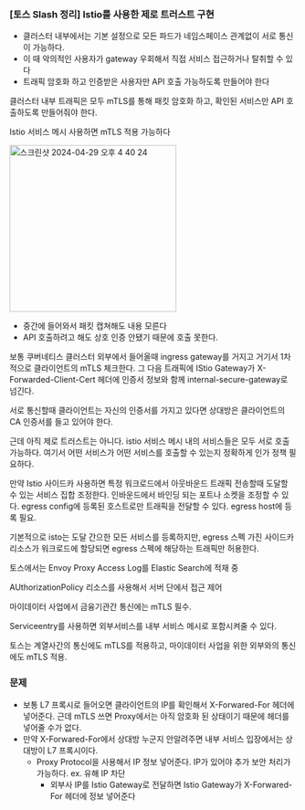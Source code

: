 ### [토스 Slash 정리] Istio를 사용한 제로 트러스트 구현

- 클러스터 내부에서는 기본 설정으로 모든 파드가 네임스페이스 관계없이 서로 통신이 가능하다.
- 이 때 악의적인 사용자가 gateway 우회해서 직접 서비스 접근하거나 탈취할 수 있다
- 트래픽 암호화 하고 인증받은 사용자만 API 호출 가능하도록 만들어야 한다

클러스터 내부 트래픽은 모두 mTLS를 통해 패킷 암호화 하고, 확인된 서비스만 API 호출하도록 만들어줘야 한다.

Istio 서비스 메시 사용하면 mTLS 적용 가능하다

<img width="292" alt="스크린샷 2024-04-29 오후 4 40 24" src="https://github.com/CMC11th-Melly/Melly_Server/assets/82302520/833d6ca0-1eab-4983-93b9-f1e1c9cba729">

- 중간에 들어와서 패킷 캡쳐해도 내용 모른다
- API 호출하려고 해도 상호 인증 안됐기 때문에 호출 못한다.

보통 쿠버네티스 클러스터 외부에서 들어올때 ingress gateway를 거지고 거기서 1차적으로 클라이언트의 mTLS 체크한다. 그 다음 트래픽에 IStio Gateway가 X-Forwarded-Client-Cert 헤더에
인증서 정보와 함께 internal-secure-gateway로 넘긴다.

서로 통신할때 클라이언트는 자신의 인증서를 가지고 있다면 상대방은 클라이언트의 CA 인증서를 들고 있어야 한다.

근데 아직 제로 트러스트는 아니다. istio 서비스 메시 내의 서비스들은 모두 서로 호출 가능하다. 여기서 어떤 서비스가 어떤 서비스를 호출할 수 있는지 정확하게 인가 정책 필요하다.

만약 Istio 사이드카 사용하면 특정 워크로드에서 아웃바운드 트래픽 전송할때 도달할 수 있는 서비스 집합 조정한다.
인바운드에서 바인딩 되는 포트나 소켓을 조정할 수 있다.
egress config에 등록된 호스트로만 트래픽을 전달할 수 있다. egress host에 등록 필요.

기본적으로 isto는 도달 간으한 모든 서비스를 등록하지만, egress 스펙 가진 사이드카 리소스가 워크로드에 할당되면
egress 스펙에 해당하는 트래픽만 허용한다.

토스에서는 Envoy Proxy Access Log를 Elastic Search에 적재 중

AUthorizationPolicy 리소스를 사용해서 서버 단에서 접근 제어

마이데이터 사업에서 금융기관간 통신에는 mTLS 필수.

Serviceentry를 사용하면 외부서비스를 내부 서비스 메시로 포함시켜줄 수 있다.

토스는 계열사간의 통신에도 mTLS를 적용하고, 마이데이터 사업을 위한 외부와의 통신에도 mTLS 적용.

### 문제
- 보통 L7 프록시로 들어오면 클라이언트의 IP를 확인해서 X-Forwared-For 헤더에 넣어준다. 근데 mTLS 쓰면 Proxy에서는 아직 암호화 된 상태이기 때문에 헤더를 넣어줄 수가 없다.
- 만약 X-Forwared-For에서 상대방 누군지 안알려주면 내부 서비스 입장에서는 상대방이 L7 프록시이다.
    - Proxy Protocol을 사용해서 IP 정보 넣어준다. IP가 있어야 추가 보안 처리가 가능하다. ex. 유해 IP 차단
        - 외부사 IP를 Istio Gateway로 전달하면 Istio Gateway가 X-Forwared-For 헤더에 정보 넣어준다
